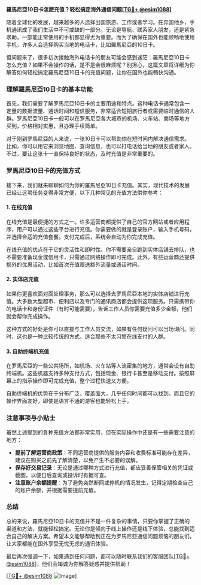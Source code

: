 **羅馬尼亞10日卡怎麽充值？轻松搞定海外通信问题[[TG💪+ @esim1088](https://t.me/s/esim1088)]**

随着全球化的发展，越来越多的人选择出国旅游、工作或者学习。在异国他乡，手机通讯成了我们生活中不可或缺的一部分。无论是导航、联系家人朋友，还是紧急求助，一部能正常使用的手机都显得尤为重要。而为了确保在国外也能顺畅地使用手机，许多人会选择购买当地的电话卡，比如羅馬尼亞的10日卡。

但问题来了，很多初次接触海外电话卡的朋友可能会感到迷茫：羅馬尼亞10日卡怎么充值？如果不会操作的话，是不是会很麻烦呢？别担心，这篇文章将详细为你解答如何轻松搞定羅馬尼亞10日卡的充值问题，让你在国外也能畅快沟通。

### 理解羅馬尼亞10日卡的基本功能

首先，我们需要了解罗馬尼亞10日卡的主要用途和特点。这种电话卡通常包含一定量的数据流量、通话时间和短信服务，非常适合短期旅行者或需要临时通信的人群。罗馬尼亞10日卡一般可以在罗馬尼亞各大城市的机场、火车站、商场等地方买到，价格相对实惠，且办理手续简单。

对于刚到罗馬尼亞的人来说，一张10日卡可以帮助你在短时间内解决通信需求。比如，你可以用它来浏览地图、查询信息，也可以打电话给当地的朋友或者家人。不过，要让这张卡一直保持良好的状态，及时充值是非常重要的。

### 罗馬尼亞10日卡的充值方式

接下来，我们就来聊聊如何为你的羅馬尼亞10日卡充值。其实，现代技术的发展已经让这项任务变得非常方便，以下几种常见的充值方法供你参考：

#### 1. 在线充值
在线充值是最便捷的方式之一。许多运营商都提供了自己的官方网站或者应用程序，用户可以通过这些平台进行充值。你需要做的就是登录账户，输入手机号码，并选择合适的充值套餐。支付完成后，系统会自动为你完成充值。

在线充值的优点在于它的灵活性和即时性。你不需要亲自跑到实体店铺去排队，也不需要准备现金或信用卡，只需通过网络操作即可完成。此外，有些运营商还提供额外的优惠活动，比如首次充值赠送额外流量或通话时间。

#### 2. 实体店充值
如果你更喜欢面对面处理事务，那么可以选择去罗馬尼亞本地的实体店铺进行充值。大多数大型超市、便利店以及专门的通讯商店都会提供这项服务。只需携带你的电话卡和身份证件（有时可能需要），告诉工作人员你需要充值多少金额，他们就会帮你完成操作。

这种方式的好处是你可以直接与工作人员交流，如果有任何疑问可以当场询问。同时，这也是一种比较传统的方式，适合那些不太习惯在线支付的人群。

#### 3. 自助终端机充值
在罗馬尼亞的一些公共场所，如机场、火车站等人流密集的地方，通常会设有自助终端机。这些机器支持多种支付方式，包括现金、银行卡甚至是移动支付。按照屏幕上的指示操作即可完成充值，整个过程快速又方便。

自助终端机的优势在于分布广泛，覆盖面大，几乎任何时间都可以找到。而且它的操作界面友好，即使是语言不通的游客也能轻松上手。

### 注意事项与小贴士

虽然上述提到的各种充值方法都非常实用，但在实际操作中还是有一些需要注意的地方：

- **提前了解运营商政策**：不同运营商提供的服务内容和收费标准可能存在差异，建议在购买之前先了解清楚，以免产生不必要的误解。
- **保存好交易记录**：无论是通过哪种方式进行充值，都应妥善保管相关的凭证或截图，以便日后查询或投诉时有据可查。
- **注意账户余额提醒**：为了避免突然断网或停机的情况发生，记得定期检查自己的账户余额，并根据需要提前充值。

### 总结

总的来说，羅馬尼亞10日卡的充值并不是一件复杂的事情，只要你掌握了正确的渠道和方法，就能轻松搞定。无论你是倾向于线上操作还是线下体验，总能找到适合自己的解决方案。希望本文能够帮助到正在为罗馬尼亞通信问题烦恼的朋友们，让大家都能在国外享受无忧无虑的通讯体验。

最后再次强调一下，如果遇到任何问题，都可以随时联系我们的客服团队[[TG💪+ @esim1088](https://t.me/s/esim1088)]，他们会竭诚为你解答疑惑并提供帮助！

[[TG💪+ @esim1088](https://t.me/s/esim1088) ![Image](https://i.postimg.cc/4NQfJmqS/Snipaste-2025-05-13-00-14-12.png)]